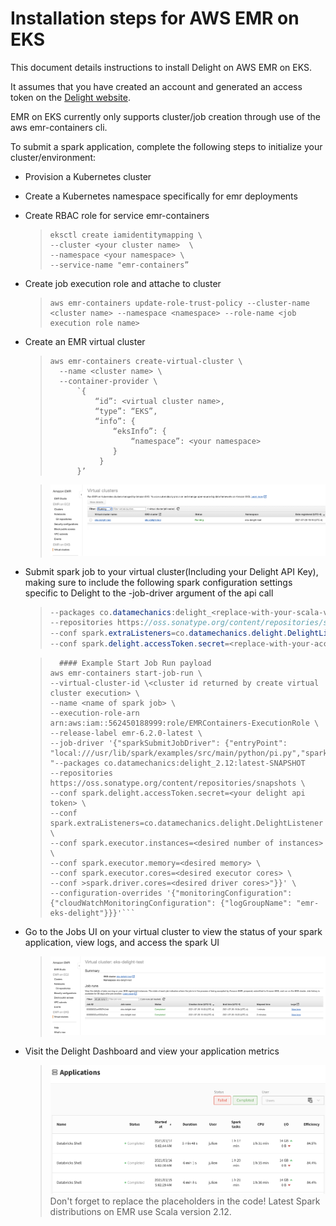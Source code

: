 
# Installation steps for AWS EMR on EKS

This document details instructions to install Delight on AWS EMR on EKS.

It assumes that you have created an account and generated an access token on the [Delight website](https://www.datamechanics.co/delight).

  

EMR on EKS currently only supports cluster/job creation through use of the aws emr-containers cli.

To submit a spark application, complete the following steps to initialize your cluster/environment: 

- Provision a Kubernetes cluster
- Create a Kubernetes namespace specifically for emr deployments
- Create RBAC role for service emr-containers
	>```
	> eksctl create iamidentitymapping \
	> --cluster <your cluster name>  \
	>--namespace <your namespace> \
	>--service-name "emr-containers”
	>```
- Create job execution role and attache to cluster
	> ```
	>aws emr-containers update-role-trust-policy --cluster-name <cluster name> --namespace <namespace> --role-name <job execution role name>
	> ```
- Create an EMR virtual cluster 
	> ```
	> aws emr-containers create-virtual-cluster \  
	> 	--name <cluster name> \  
	> 	--container-provider \ 
	> 		`{  
	> 			“id”: <virtual cluster name>,  
	> 			“type”: “EKS”,
	> 			“info”: {  
	> 				“eksInfo”: {  
	>					“namespace”: <your namespace> 
	> 				}  
	>			 }  
	>		}’
	>```

    >![You should be able to view your virtual cluster in the emr console under virtual clusters](images/emr_virtual_cluster.png)
	  
- Submit spark job to your virtual cluster(Including your Delight API Key), making sure to include the following spark configuration settings specific to Delight to the -job-driver argument of the api call
	>```java
	>--packages co.datamechanics:delight_<replace-with-your-scala-version-2.11-or-2.12>:latest-SNAPSHOT
	>--repositories https://oss.sonatype.org/content/repositories/snapshots
	>--conf spark.extraListeners=co.datamechanics.delight.DelightListener
	> --conf spark.delight.accessToken.secret=<replace-with-your-access-token>
	> ```

	> ```
	> 	#### Example Start Job Run payload
	>aws emr-containers start-job-run \
	> --virtual-cluster-id \<cluster id returned by create virtual cluster execution> \
	>--name <name of spark job> \
	>--execution-role-arn arn:aws:iam::562450188999:role/EMRContainers-ExecutionRole \
	>--release-label emr-6.2.0-latest \
	>--job-driver '{"sparkSubmitJobDriver": {"entryPoint": "local:///usr/lib/spark/examples/src/main/python/pi.py","sparkSubmitParameters": "--packages co.datamechanics:delight_2.12:latest-SNAPSHOT  
	>--repositories https://oss.sonatype.org/content/repositories/snapshots \
	>--conf spark.delight.accessToken.secret=<your delight api token> \
	>--conf spark.extraListeners=co.datamechanics.delight.DelightListener \
	>--conf spark.executor.instances=<desired number of instances> \
	>--conf spark.executor.memory=<desired memory> \
	>--conf spark.executor.cores=<desired executor cores> \
	>--conf >spark.driver.cores=<desired driver cores>"}}' \
	>--configuration-overrides '{"monitoringConfiguration": {"cloudWatchMonitoringConfiguration": {"logGroupName": "emr-eks-delight"}}}'```

- Go to the Jobs UI on your virtual cluster to view the status of your spark application, view logs, and access the spark UI
    >![EMR Virtual Cluster Dashboard](images/emr_eks_jobs_dashboard.png)

- Visit the Delight Dashboard and view your application metrics
    >![Delight Dashboard](images/delight_dashboard.png)
Don't forget to replace the placeholders in the code!
Latest Spark distributions on EMR use Scala version 2.12.